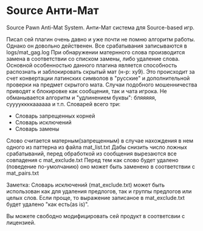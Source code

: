 Source Анти-Мат
===============

Source Pawn Anti-Mat System. Анти-Мат система для Source-based игр.

Писал сей плагин очень давно и уже почти не помню алгоритм работы. Однако он довольно действенен.
Все срабатывания записываются в logs/mat_gag.log
При обнаружении матернного слова производится замена в соответствии со списком замены, 
либо удаление слова. 
Основной особенностью данного плагина является способность распознать и заблокировать скрытый мат (н-р: xy9).
Это происходит за счет конвертации латинских символов в "русские" и дополнительной проверки на предмет скрытого мата.
Случаи подобного мошенничества приводят к блокировке как сообщения, так и чата игрока.
Не обманывается алгоритм и "удлинением буквы": бляяяяя, сууууккккаааааа и т.п.
Словарей всего три:
 * Словарь запрещенных корней
 * Словарь исключений
 * Словарь замены

Слово считается матерным(запрещенным) в случае нахождения в нем одного из паттерна из файла mat_list.txt
Дабы снизить число ложных срабатываний, перед обработкой из сообщения вырезаются все совпадения с mat_exclude.txt
Перед тем как слово будет удалено (поведение по-умолчанию) оно может быть заменено в соответствии с mat_pairs.txt

Заметка: Словарь исключений (mat_exclude.txt) может быть использован как для удаления предлогов, так и группы предлогов или целых слов.
Если проще, то выражение записаное в mat_exclude.txt будет удалено "как есть(as is)".

Вы можете свободно модифицировать сей продукт в соответсвии с лицензией.
